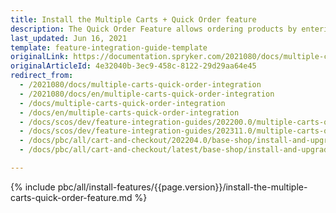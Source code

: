 ```yaml
---
title: Install the Multiple Carts + Quick Order feature
description: The Quick Order Feature allows ordering products by entering SKU and quantity on one page. The guide describes how to integrate the feature into your project.
last_updated: Jun 16, 2021
template: feature-integration-guide-template
originalLink: https://documentation.spryker.com/2021080/docs/multiple-carts-quick-order-integration
originalArticleId: 4e32040b-3ec9-458c-8122-29d29aa64e45
redirect_from:
  - /2021080/docs/multiple-carts-quick-order-integration
  - /2021080/docs/en/multiple-carts-quick-order-integration
  - /docs/multiple-carts-quick-order-integration
  - /docs/en/multiple-carts-quick-order-integration
  - /docs/scos/dev/feature-integration-guides/202200.0/multiple-carts-quick-order-feature-integration.html
  - /docs/scos/dev/feature-integration-guides/202311.0/multiple-carts-quick-order-feature-integration.html  
  - /docs/pbc/all/cart-and-checkout/202204.0/base-shop/install-and-upgrade/install-features/install-the-multiple-carts-quick-order-feature.html
  - /docs/pbc/all/cart-and-checkout/latest/base-shop/install-and-upgrade/install-features/install-the-multiple-carts-quick-order-feature.html

---
```


{% include pbc/all/install-features/{{page.version}}/install-the-multiple-carts-quick-order-feature.md %} <!-- To edit, see /_includes/pbc/all/install-features/202311.0/install-the-multiple-carts-quick-order-feature.md -->
